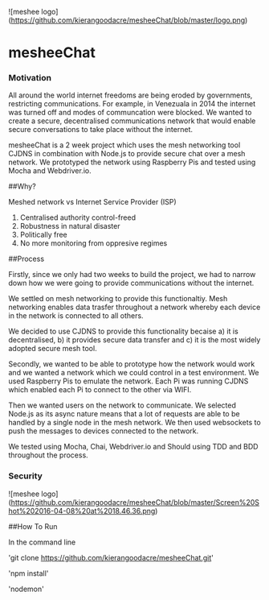 ![meshee logo]
(https://github.com/kierangoodacre/mesheeChat/blob/master/logo.png)

# mesheeChat

### Motivation

All around the world internet freedoms are being eroded by governments, restricting communications. For example, in Venezuala in 2014 the internet was turned off and modes of communcation were blocked. We wanted to create a secure, decentralised communications network that would enable secure conversations to take place without the internet.

mesheeChat is a 2 week project which uses the mesh networking tool CJDNS in combination with Node.js to provide secure chat over a mesh network. We prototyped the network using Raspberry Pis and tested using Mocha and Webdriver.io.

##Why?

Meshed network vs Internet Service Provider (ISP)

1. Centralised authority control-freed 
2. Robustness in natural disaster
3. Politically free
4. No more monitoring from oppresive regimes

##Process

Firstly, since we only had two weeks to build the project, we had to narrow down how we were going to provide communications without the internet. 

We settled on mesh networking to provide this functionaltiy. Mesh networking enables data trasfer throughout a network whereby each device in the network is connected to all others. 

We decided to use CJDNS to provide this functionality becaise a) it is decentralised, b) it provides secure data transfer and c) it is the most widely adopted secure mesh tool.

Secondly, we wanted to be able to prototype how the network would work and we wanted a network which we could control in a test environment. We used Raspberry Pis to emulate the network. Each Pi was running CJDNS which enabled each Pi to connect to the other via WIFI.

Then we wanted users on the network to communicate. We selected Node.js as its async nature means that a lot of requests are able to be handled by a single node in the mesh network. We then used websockets to push the messages to devices connected to the network.

We tested using Mocha, Chai, Webdriver.io and Should using TDD and BDD throughout the process.

### Security

![meshee logo]
(https://github.com/kierangoodacre/mesheeChat/blob/master/Screen%20Shot%202016-04-08%20at%2018.46.36.png)

##How To Run

In the command line

'git clone https://github.com/kierangoodacre/mesheeChat.git'

'npm install'

'nodemon'



